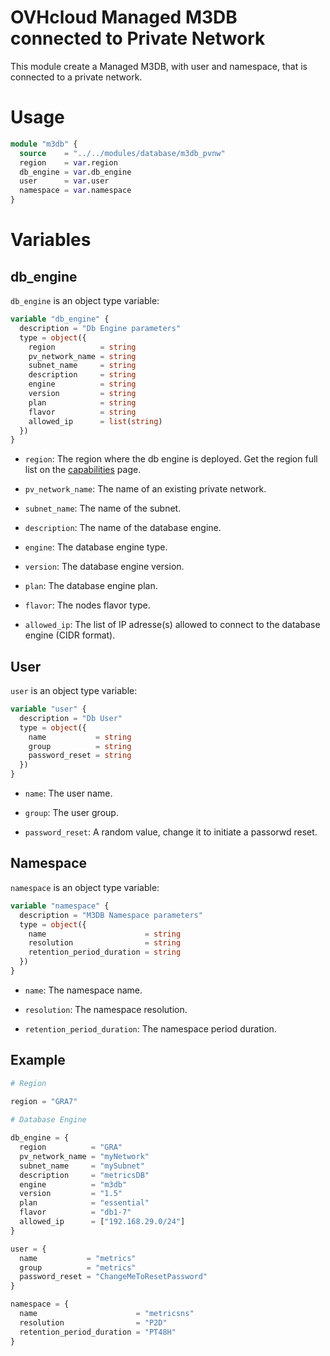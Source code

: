 # OVHcloud Managed M3DB connected to Private Network

This module create a Managed M3DB, with user and namespace, that is connected to a private network.

# Usage

```terraform
module "m3db" {
  source    = "../../modules/database/m3db_pvnw"
  region    = var.region
  db_engine = var.db_engine
  user      = var.user
  namespace = var.namespace
}
```

# Variables

## db_engine

`db_engine` is an object type variable:

```terraform
variable "db_engine" {
  description = "Db Engine parameters"
  type = object({
    region          = string
    pv_network_name = string
    subnet_name     = string
    description     = string
    engine          = string
    version         = string
    plan            = string
    flavor          = string
    allowed_ip      = list(string)
  })
}
```

- `region`: The region where the db engine is deployed. Get the region full list on the [capabilities](https://docs.ovh.com/gb/en/publiccloud/databases/mongodb/capabilities/) page.

- `pv_network_name`: The name of an existing private network.

- `subnet_name`: The name of the subnet.

- `description`: The name of the database engine.

- `engine`: The database engine type.

- `version`: The database engine version.

- `plan`: The database engine plan.

- `flavor`: The nodes flavor type.

- `allowed_ip`: The list of IP adresse(s) allowed to connect to the database engine (CIDR format).

## User

`user` is an object type variable:

```terraform
variable "user" {
  description = "Db User"
  type = object({
    name           = string
    group          = string
    password_reset = string
  })
}
```

- `name`: The user name.

- `group`: The user group.

- `password_reset`: A random value, change it to initiate a passorwd reset.

## Namespace

`namespace` is an object type variable:

```terraform
variable "namespace" {
  description = "M3DB Namespace parameters"
  type = object({
    name                      = string
    resolution                = string
    retention_period_duration = string
  })
}
```

- `name`: The namespace name.

- `resolution`: The namespace resolution.

- `retention_period_duration`: The namespace period duration.

## Example

```terraform
# Region
  
region = "GRA7"

# Database Engine

db_engine = {
  region          = "GRA"
  pv_network_name = "myNetwork"
  subnet_name     = "mySubnet"
  description     = "metricsDB"
  engine          = "m3db"
  version         = "1.5"
  plan            = "essential"
  flavor          = "db1-7"
  allowed_ip      = ["192.168.29.0/24"]
}

user = {
  name           = "metrics"
  group          = "metrics"
  password_reset = "ChangeMeToResetPassword"
}

namespace = {
  name                      = "metricsns"
  resolution                = "P2D"
  retention_period_duration = "PT48H"
}
```
